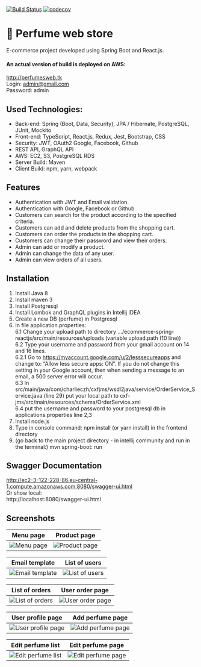 [![Build Status](https://travis-ci.com/merikbest/ecommerce-spring-reactjs.svg?branch=travis-ci-test)](https://travis-ci.com/merikbest/ecommerce-spring-reactjs)
[![codecov](https://codecov.io/gh/merikbest/ecommerce-spring-reactjs/branch/travis-ci-test/graph/badge.svg?token=sEfOfpBHDX)](https://codecov.io/gh/merikbest/ecommerce-spring-reactjs)

# :hibiscus: Perfume web store

E-commerce project developed using Spring Boot and React.js.<br>

#### An actual version of build is deployed on AWS:
http://perfumesweb.tk <br>
Login: admin@gmail.com <br> 
Password: admin

## Used Technologies:

* Back-end: Spring (Boot, Data, Security), JPA / Hibernate, PostgreSQL, JUnit, Mockito
* Front-end: TypeScript, React.js, Redux, Jest, Bootstrap, CSS
* Security: JWT, OAuth2 Google, Facebook, Github
* REST API, GraphQL API
* AWS: EC2, S3, PostgreSQL RDS
* Server Build: Maven
* Client Build: npm, yarn, webpack

## Features

* Authentication with JWT and Email validation.
* Authentication with Google, Facebook or Github
* Customers can search for the product according to the specified criteria.
* Customers can add and delete products from the shopping cart.
* Customers can order the products in the shopping cart.
* Customers can change their password and view their orders.
* Admin can add or modify a product.
* Admin can change the data of any user.
* Admin can view orders of all users.

## Installation

1. Install Java 8
2. Install maven 3
3. Install Postgresql
4. Install Lombok and GraphQL plugins in Intellij IDEA
5. Create a new DB (perfume) in Postgresql
6. In file application.properties: <br/>
   6.1 Change your upload path to directory .../ecommerce-spring-reactjs/src/main/resources/uploads (variable upload.path (10 line)) <br/>
   6.2 Type your username and password from your gmail account on 14 and 16 lines. <br/>
       6.2.1 Go to https://myaccount.google.com/u/2/lesssecureapps and change to: “Allow less secure apps: ON”.
   If you do not change this setting in your Google account, then when sending a message to an email, a 500 server error will occur. <br/>
   6.3 In src/main/java/com/charlieczh/cxfjms/wsdl2java/service/OrderService_Service.java (line 29) put your local path to cxf-jms/src/main/resources/schema/OrderService.xml           
   6.4 put the username and password to your postgresql db in applications.properties line 2,3               
7. Install node.js
8. Type in console command: npm install (or yarn install) in the frontend directory
9. (go back to the main project directory - in intellij community and run in the terminal:) mvn spring-boot: run


## Swagger Documentation

http://ec2-3-122-228-86.eu-central-1.compute.amazonaws.com:8080/swagger-ui.html <br/>
Or show local: <br/>
http://localhost:8080/swagger-ui.html

## Screenshots

Menu page  |  Product page
:------------------------:|:-------------------------:
![Menu page](https://i.ibb.co/dcp56tb/menu.jpg)  |  ![Product page](https://i.ibb.co/1dBjdMy/product.jpg)

Email template  |  List of users
:------------------------:|:-------------------------:
![Email template](https://i.ibb.co/bmKTLPJ/email-template.jpg)  |  ![List of users](https://i.ibb.co/T88cFZt/all-users.jpg)

List of orders  |  User order page
:------------------------:|:-------------------------:
![List of orders](https://i.ibb.co/T88cFZt/all-users.jpg)  |  ![User order page](https://i.ibb.co/4f7F0hk/all-orders.jpg)

User profile page  |  Add perfume page
:------------------------:|:-------------------------:
![User profile page](https://i.ibb.co/KDF3FZX/user-page.jpg)  |  ![Add perfume page](https://i.ibb.co/KGKhJxR/add-perfume.jpg)

Edit perfume list  |  Edit perfume page
:------------------------:|:-------------------------:
![Edit perfume list](https://i.ibb.co/fkFSnFy/edit.jpg)  |  ![Edit perfume page](https://i.ibb.co/cTddspr/edit-perfume.jpg)

